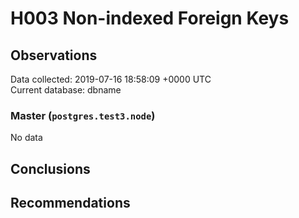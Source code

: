 # H003 Non-indexed Foreign Keys #

## Observations ##
Data collected: 2019-07-16 18:58:09 +0000 UTC  
Current database: dbname  

### Master (`postgres.test3.node`) ###


No data


## Conclusions ##


## Recommendations ##


